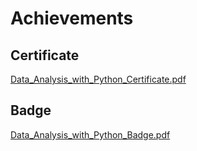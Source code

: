 

# Achievements
## Certificate
[Data_Analysis_with_Python_Certificate.pdf](https://prod-files-secure.s3.us-west-2.amazonaws.com/03e82b26-cccb-4906-bb56-adabcbdc0655/1aa3a050-2338-4a85-85d5-899bad17a31c/Data_Analysis_with_Python_Certificate.pdf?X-Amz-Algorithm=AWS4-HMAC-SHA256&X-Amz-Content-Sha256=UNSIGNED-PAYLOAD&X-Amz-Credential=ASIAZI2LB466Q63UWA27%2F20250208%2Fus-west-2%2Fs3%2Faws4_request&X-Amz-Date=20250208T051318Z&X-Amz-Expires=3600&X-Amz-Security-Token=IQoJb3JpZ2luX2VjEGwaCXVzLXdlc3QtMiJIMEYCIQCJtpO91wNVXGwrGkRqy2ixdRRLeoyDRipFeHw0mVZJegIhAI9FVfcKVt4wA9w4%2F%2FrqxB%2FuDSZmUlbsYXIC409YJpNRKogECIX%2F%2F%2F%2F%2F%2F%2F%2F%2F%2FwEQABoMNjM3NDIzMTgzODA1IgxYQuFahZA%2F9PnUAKwq3AP2U8S050Vi3bXyAWXRFmFXs9t%2BjspzynEVvfmOgX3dI5vgJSsni%2F7rfz53U59h5PUypTCUa0IVguyOHfnX%2BD4i09vM7CS0EK2pgKuFiJEWATSiQqqmdH0rbVXpNU11xSWjIqIdOqJ%2BDVmjzGzBHtYFgIrNMLSAZFOloob5%2FaAfIkh37PAvHcTDdKQLEmoSNyuXc%2Bat%2FpUZxjBYYyDezdiZ1W%2BufQs6%2FOam%2BBDH201iQvWyYVUmguxKSWCtp9jTUz%2BE4xQMi8EwEAVtbk0pVV0ziRo2WzgPCrgZgjepftvcosPTjz5tjhV9d0bF%2FP0w9gDwa%2BPKq1tGhQvOZCNro7aSCk9AJ3utvt4rxADZ4V%2FlTN7BEgnsUsLMNpRZtuV6%2B9u8Q8kQ0AVxE9OdUVozDBQ6uwYLd5bBeFzzUKST%2BM%2B%2BZebBbd%2BkhGYV8dMORDnY9%2F9L46EcAvYCpQUilFmfUl%2B6%2BJkMa55q7fwL0mE%2BrnN%2FGeR0CYlSFfvZKwtvwdK2PJt4EjCxWBojmgGgVIFtCsOI85LjV2Io%2FWTbdRQ5hFzbcQf2yyTOyj4PrNOLTBKdUB%2Bay2lRboBTlp%2FmI8dK3yK1wbfbo2od1tzxC2kwlTAblPMrRysPUzOqRt1DADC8spu9BjqkAagAA11nvmr3xyddHv40UoXNKcDQg7wFgZI%2FMGjOIWcpp81a4i4xjCWNvunihK7kK5q4ZzI6JhJRHTePPdOCLLbvBG6p5ntN4TFdKDLOo2yKirDmZfzJUEqT6T0A4cetSD2ktAOLEjH1aIwzTUtvEMe%2FDf5HOxrI3RWHtk%2FmpcBfnMZ2kWjfFQT8PgDe1rgbHHQiTRCM70fU%2Fd1GM4Rppk2kyxUv&X-Amz-Signature=665a1fa9494f7232ec6f6320e8e67c853b508b32f18b88012076e22cc22bcf24&X-Amz-SignedHeaders=host&x-id=GetObject)
## Badge
[Data_Analysis_with_Python_Badge.pdf](https://prod-files-secure.s3.us-west-2.amazonaws.com/03e82b26-cccb-4906-bb56-adabcbdc0655/4fa9bcf8-b584-40dd-8775-c0bfadf6a6f0/Data_Analysis_with_Python_Badge.pdf?X-Amz-Algorithm=AWS4-HMAC-SHA256&X-Amz-Content-Sha256=UNSIGNED-PAYLOAD&X-Amz-Credential=ASIAZI2LB466Q63UWA27%2F20250208%2Fus-west-2%2Fs3%2Faws4_request&X-Amz-Date=20250208T051318Z&X-Amz-Expires=3600&X-Amz-Security-Token=IQoJb3JpZ2luX2VjEGwaCXVzLXdlc3QtMiJIMEYCIQCJtpO91wNVXGwrGkRqy2ixdRRLeoyDRipFeHw0mVZJegIhAI9FVfcKVt4wA9w4%2F%2FrqxB%2FuDSZmUlbsYXIC409YJpNRKogECIX%2F%2F%2F%2F%2F%2F%2F%2F%2F%2FwEQABoMNjM3NDIzMTgzODA1IgxYQuFahZA%2F9PnUAKwq3AP2U8S050Vi3bXyAWXRFmFXs9t%2BjspzynEVvfmOgX3dI5vgJSsni%2F7rfz53U59h5PUypTCUa0IVguyOHfnX%2BD4i09vM7CS0EK2pgKuFiJEWATSiQqqmdH0rbVXpNU11xSWjIqIdOqJ%2BDVmjzGzBHtYFgIrNMLSAZFOloob5%2FaAfIkh37PAvHcTDdKQLEmoSNyuXc%2Bat%2FpUZxjBYYyDezdiZ1W%2BufQs6%2FOam%2BBDH201iQvWyYVUmguxKSWCtp9jTUz%2BE4xQMi8EwEAVtbk0pVV0ziRo2WzgPCrgZgjepftvcosPTjz5tjhV9d0bF%2FP0w9gDwa%2BPKq1tGhQvOZCNro7aSCk9AJ3utvt4rxADZ4V%2FlTN7BEgnsUsLMNpRZtuV6%2B9u8Q8kQ0AVxE9OdUVozDBQ6uwYLd5bBeFzzUKST%2BM%2B%2BZebBbd%2BkhGYV8dMORDnY9%2F9L46EcAvYCpQUilFmfUl%2B6%2BJkMa55q7fwL0mE%2BrnN%2FGeR0CYlSFfvZKwtvwdK2PJt4EjCxWBojmgGgVIFtCsOI85LjV2Io%2FWTbdRQ5hFzbcQf2yyTOyj4PrNOLTBKdUB%2Bay2lRboBTlp%2FmI8dK3yK1wbfbo2od1tzxC2kwlTAblPMrRysPUzOqRt1DADC8spu9BjqkAagAA11nvmr3xyddHv40UoXNKcDQg7wFgZI%2FMGjOIWcpp81a4i4xjCWNvunihK7kK5q4ZzI6JhJRHTePPdOCLLbvBG6p5ntN4TFdKDLOo2yKirDmZfzJUEqT6T0A4cetSD2ktAOLEjH1aIwzTUtvEMe%2FDf5HOxrI3RWHtk%2FmpcBfnMZ2kWjfFQT8PgDe1rgbHHQiTRCM70fU%2Fd1GM4Rppk2kyxUv&X-Amz-Signature=f411787bc63dcad04e80c1a103b3341fae2b5b2079277d7cccab63fd06dedf8a&X-Amz-SignedHeaders=host&x-id=GetObject)
